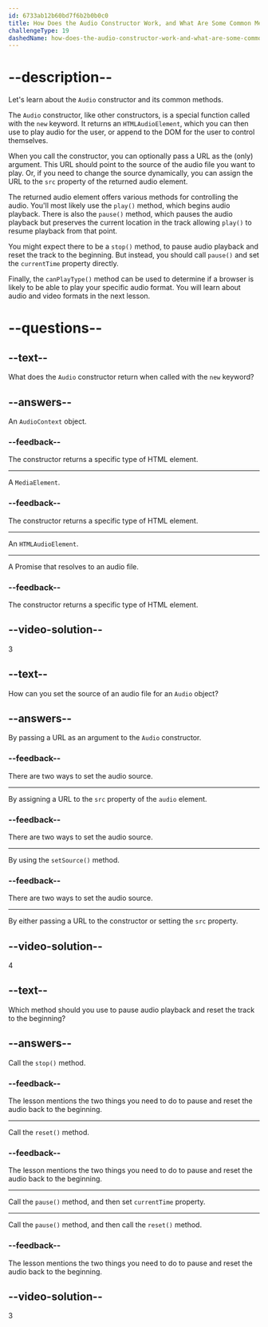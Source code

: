 ```yaml
---
id: 6733ab12b60bd7f6b2b0b0c0
title: How Does the Audio Constructor Work, and What Are Some Common Methods?
challengeType: 19
dashedName: how-does-the-audio-constructor-work-and-what-are-some-common-methods
---
```


# --description--

Let's learn about the `Audio` constructor and its common methods.

The `Audio` constructor, like other constructors, is a special function called with the `new` keyword. It returns an `HTMLAudioElement`, which you can then use to play audio for the user, or append to the DOM for the user to control themselves.

When you call the constructor, you can optionally pass a URL as the (only) argument. This URL should point to the source of the audio file you want to play. Or, if you need to change the source dynamically, you can assign the URL to the `src` property of the returned audio element.

The returned audio element offers various methods for controlling the audio. You'll most likely use the `play()` method, which begins audio playback. There is also the `pause()` method, which pauses the audio playback but preserves the current location in the track allowing `play()` to resume playback from that point.

You might expect there to be a `stop()` method, to pause audio playback and reset the track to the beginning. But instead, you should call `pause()` and set the `currentTime` property directly.

Finally, the `canPlayType()` method can be used to determine if a browser is likely to be able to play your specific audio format. You will learn about audio and video formats in the next lesson.

# --questions--

## --text--

What does the `Audio` constructor return when called with the `new` keyword?

## --answers--

An `AudioContext` object.

### --feedback--

The constructor returns a specific type of HTML element.

---

A `MediaElement`.

### --feedback--

The constructor returns a specific type of HTML element.

---

An `HTMLAudioElement`.

---

A Promise that resolves to an audio file.

### --feedback--

The constructor returns a specific type of HTML element.

## --video-solution--

3

## --text--

How can you set the source of an audio file for an `Audio` object?

## --answers--

By passing a URL as an argument to the `Audio` constructor.

### --feedback--

There are two ways to set the audio source.

---

By assigning a URL to the `src` property of the `audio` element.

### --feedback--

There are two ways to set the audio source.

---

By using the `setSource()` method.

### --feedback--

There are two ways to set the audio source.

---

By either passing a URL to the constructor or setting the `src` property.

## --video-solution--

4

## --text--

Which method should you use to pause audio playback and reset the track to the beginning?

## --answers--

Call the `stop()` method.

### --feedback--

The lesson mentions the two things you need to do to pause and reset the audio back to the beginning.

---

Call the `reset()` method.

### --feedback--

The lesson mentions the two things you need to do to pause and reset the audio back to the beginning.

---

Call the `pause()` method, and then set `currentTime` property.

---

Call the `pause()` method, and then call the `reset()` method.

### --feedback--

The lesson mentions the two things you need to do to pause and reset the audio back to the beginning.

## --video-solution--

3
